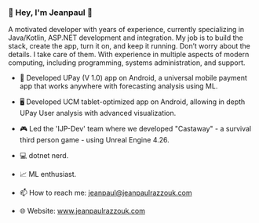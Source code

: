 ### 🦦 Hey, I'm Jeanpaul 👋

A motivated developer with years of experience, currently specializing in Java/Kotlin, ASP.NET development and integration.
My job is to build the stack, create the app, turn it on, and keep it running. Don’t worry about the details. I take care of them. With experience in multiple aspects of modern computing, including programming, systems administration, and support.

* 📱 Developed UPay (V 1.0) app on Android, a universal mobile payment app that works anywhere with forecasting analysis using ML.
* 🖥 Developed UCM tablet-optimized app on Android, allowing in depth UPay User analysis with advanced visualization.
* 🎮 Led the 'IJP-Dev' team where we developed "Castaway" - a survival third person game - using Unreal Engine 4.26.
* 💻 dotnet nerd.
* 📈 ML enthusiast.

* 📫 How to reach me: jeanpaul@jeanpaulrazzouk.com
* 🌐 Website: www.jeanpaulrazzouk.com

<!--
**JohnRazzouk/JohnRazzouk** is a ✨ _special_ ✨ repository because its `README.md` (this file) appears on your GitHub profile.

Here are some ideas to get you started:

- 🔭 I’m currently working on ...
- 🌱 I’m currently learning ...
- 👯 I’m looking to collaborate on ...
- 🤔 I’m looking for help with ...
- 💬 Ask me about ...
- 📫 How to reach me: ...
- 😄 Pronouns: ...
- ⚡ Fun fact: ...
-->
